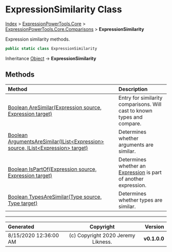 ﻿# ExpressionSimilarity Class

[Index](../index.md) > [ExpressionPowerTools.Core](ExpressionPowerTools.Core.a.md) > [ExpressionPowerTools.Core.Comparisons](ExpressionPowerTools.Core.Comparisons.n.md) > **ExpressionSimilarity**

Expression similarity methods.

```csharp
public static class ExpressionSimilarity
```

Inheritance [Object](https://docs.microsoft.com/dotnet/api/system.object) → **ExpressionSimilarity**

## Methods

| Method | Description |
| :-- | :-- |
| [Boolean AreSimilar(Expression source, Expression target)](ExpressionSimilarity-AreSimilar.m.md) | Entry for similarity comparisons. Will cast to            known types and compare. |
| [Boolean ArgumentsAreSimilar(IList&lt;Expression> source, IList&lt;Expression> target)](ExpressionSimilarity-ArgumentsAreSimilar.m.md) | Determines whether arguments are similar. |
| [Boolean IsPartOf(Expression source, Expression target)](ExpressionSimilarity-IsPartOf.m.md) | Determines whether an [Expression](https://docs.microsoft.com/dotnet/api/system.linq.expressions.expression) is part of another expression. |
| [Boolean TypesAreSimilar(Type source, Type target)](ExpressionSimilarity-TypesAreSimilar.m.md) | Determines whether types are similar. |

---

| Generated | Copyright | Version |
| :-- | :-: | --: |
| 8/15/2020 12:36:00 AM | (c) Copyright 2020 Jeremy Likness. | **v0.1.0.0** |
